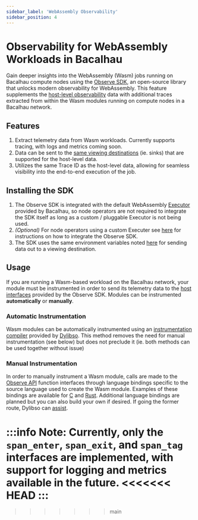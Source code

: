 ```yaml
---
sidebar_label: 'WebAssembly Observability'
sidebar_position: 4
---
```


# Observability for WebAssembly Workloads in Bacalhau

Gain deeper insights into the WebAssembly (Wasm) jobs running on Bacalhau compute nodes using the
[Observe SDK](https://dev.dylibso.com/docs/category/observe-sdk/), an open-source library that unlocks modern observability for WebAssembly. This feature supplements the [host-level observability](../setting-up/running-node/observability) data with additional traces extracted from within the Wasm modules running on compute nodes in a Bacalhau network.

## Features
1. Extract telemetry data from Wasm workloads. Currently supports tracing, with logs and metrics coming soon.
1. Data can be sent to the [same viewing destinations](../setting-up/running-node/observability#viewing) (ie. sinks) that are supported for the host-level data.
1. Utilizes the same Trace ID as the host-level data, allowing for seamless visibility into the end-to-end execution of the job.

## Installing the SDK

1. The Observe SDK is integrated with the default WebAssembly [Executor](../getting-started/architecture#executor) provided by Bacalhau, so node operators are not required to integrate the SDK itself as long as a custom / pluggable Executor is not being used.
1. *(Optional)* For node operators using a custom Executer see [here](https://dev.dylibso.com/docs/observe/adapters/golang/opentelemetry) for instructions on how to integrate the Observe SDK.
1. The SDK uses the same environment variables noted [here](../setting-up/running-node/observability#viewing) for sending data out to a viewing destination.

## Usage

If you are running a Wasm-based workload on the Bacalhau network, your module must be instrumented in order to send its telemetry data to the [host interfaces](https://github.com/dylibso/observe-sdk/tree/main/observe-api) provided by the Observe SDK. Modules can be instrumented **automatically** or **manually**.

### Automatic Instrumentation

Wasm modules can be automatically instrumented using an [instrumentation compiler](https://dev.dylibso.com/docs/observe/instrumentation/automatic/) provided by [Dylibso](https://dylibso.com/). This method removes the need for manual instrumentation (see below) but does not preclude it (ie. both methods can be used together without issue)

### Manual Instrumentation

In order to manually instrument a Wasm module, calls are made to the [Observe API](https://github.com/dylibso/observe-sdk/tree/main/observe-api) function interfaces through language bindings specific to the source language used to create the Wasm module. Examples of these bindings are available for [C](https://github.com/dylibso/observe-sdk/blob/main/observe-api/test/c/main.c) and [Rust](https://github.com/dylibso/observe-sdk/blob/main/observe-api/test/rust/src/main.rs). Additional language bindings are planned but you can also build your own if desired. If going the former route, Dylibso can [assist](https://dev.dylibso.com/support).

:::info
Note: Currently, only the `span_enter`, `span_exit`, and `span_tag` interfaces are implemented, with support for logging and metrics available in the future.
<<<<<<< HEAD
:::
=======
>>>>>>> main
